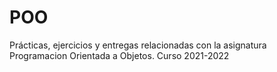 # POO
Prácticas, ejercicios y entregas relacionadas con la asignatura Programacion Orientada a Objetos. Curso 2021-2022
